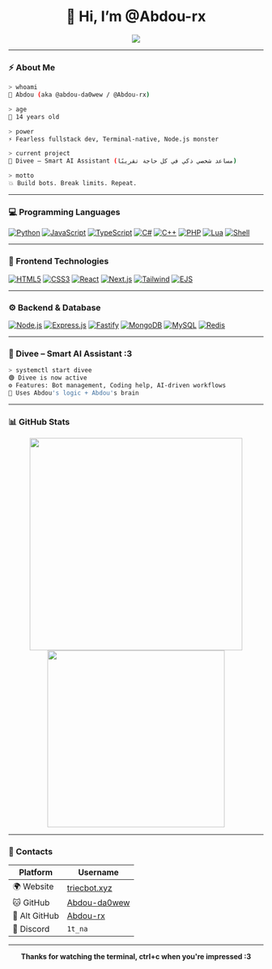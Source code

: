 <h1 align="center">👋 Hi, I’m @Abdou-rx</h1>

<p align="center">
  <a href="https://git.io/typing-svg">
    <img src="https://readme-typing-svg.demolab.com?font=Fira+Code&pause=1000&color=411FF7&center=true&vCenter=true&width=500&lines=HI+I'm+Abdou+The+best+developer+in+the+world+%3A3+14yo;Divee+-+Smart+AI+assistant+connected.;Making+bots,+webapps,+and+chaos...">
  </a>
</p>

---

### ⚡ About Me

```bash
> whoami
👤 Abdou (aka @abdou-da0wew / @Abdou-rx)

> age
🧒 14 years old

> power
⚡ Fearless fullstack dev, Terminal-native, Node.js monster

> current project
🧠 Divee – Smart AI Assistant (مساعد شخصي ذكي في كل حاجة تقريبًا)

> motto
💥 Build bots. Break limits. Repeat.
````

---

### 💻 Programming Languages

[![Python](https://img.shields.io/badge/Python-3776AB?style=for-the-badge\&logo=python\&logoColor=white\&labelColor=0D1117)](#)
[![JavaScript](https://img.shields.io/badge/JavaScript-F7DF1E?style=for-the-badge\&logo=javascript\&logoColor=white\&labelColor=0D1117)](#)
[![TypeScript](https://img.shields.io/badge/TypeScript-007ACC?style=for-the-badge\&logo=typescript\&logoColor=white\&labelColor=0D1117)](#)
[![C#](https://img.shields.io/badge/C%23-239120?style=for-the-badge\&logo=c-sharp\&logoColor=white\&labelColor=0D1117)](#)
[![C++](https://img.shields.io/badge/C++-00599C?style=for-the-badge\&logo=c%2B%2B\&logoColor=white\&labelColor=0D1117)](#)
[![PHP](https://img.shields.io/badge/PHP-777BB4?style=for-the-badge\&logo=php\&logoColor=white\&labelColor=0D1117)](#)
[![Lua](https://img.shields.io/badge/Lua-2C2D72?style=for-the-badge\&logo=lua\&logoColor=white\&labelColor=0D1117)](#)
[![Shell](https://img.shields.io/badge/Shell-121011?style=for-the-badge\&logo=gnu-bash\&logoColor=white\&labelColor=0D1117)](#)

---

### 🎨 Frontend Technologies

[![HTML5](https://img.shields.io/badge/HTML5-E34F26?style=for-the-badge&logo=html5&logoColor=white&labelColor=0D1117)](#)
[![CSS3](https://img.shields.io/badge/CSS3-1572B6?style=for-the-badge&logo=css3&logoColor=white&labelColor=0D1117)](#)
[![React](https://img.shields.io/badge/React-61DAFB?style=for-the-badge&logo=react&logoColor=white&labelColor=0D1117)](#)
[![Next.js](https://img.shields.io/badge/Next.js-black?style=for-the-badge&logo=next.js&logoColor=white&labelColor=0D1117)](#)
[![Tailwind](https://img.shields.io/badge/Tailwind-38B2AC?style=for-the-badge&logo=tailwind-css&logoColor=white&labelColor=0D1117)](#)
[![EJS](https://img.shields.io/badge/EJS-000000?style=for-the-badge&logo=ejs&logoColor=white&labelColor=0D1117)](#)

---

### ⚙️ Backend & Database

[![Node.js](https://img.shields.io/badge/Node.js-339933?style=for-the-badge\&logo=node.js\&logoColor=white\&labelColor=0D1117)](#)
[![Express.js](https://img.shields.io/badge/Express.js-000000?style=for-the-badge\&logo=express\&logoColor=white\&labelColor=0D1117)](#)
[![Fastify](https://img.shields.io/badge/Fastify-202020?style=for-the-badge\&logo=fastify\&logoColor=white\&labelColor=0D1117)](#)
[![MongoDB](https://img.shields.io/badge/MongoDB-47A248?style=for-the-badge\&logo=mongodb\&logoColor=white\&labelColor=0D1117)](#)
[![MySQL](https://img.shields.io/badge/MySQL-4479A1?style=for-the-badge\&logo=mysql\&logoColor=white\&labelColor=0D1117)](#)
[![Redis](https://img.shields.io/badge/Redis-DC382D?style=for-the-badge\&logo=redis\&logoColor=white\&labelColor=0D1117)](#)

---

### 🧠 Divee – Smart AI Assistant :3

```bash
> systemctl start divee
🟢 Divee is now active
⚙️ Features: Bot management, Coding help, AI-driven workflows
💬 Uses Abdou's logic + Abdou's brain
```

---

### 📊 GitHub Stats

<p align="center">
  <img src="https://github-readme-stats.vercel.app/api?username=Abdou-rx&show_icons=true&theme=tokyonight&hide_border=true" width="420"/>
  <img src="https://github-readme-stats.vercel.app/api/top-langs/?username=Abdou-rx&layout=compact&theme=tokyonight&hide_border=true" width="350"/>
</p>

---

### 📡 Contacts

| Platform      | Username                                        |
| ------------- | ----------------------------------------------- |
| 🌍 Website    | [triecbot.xyz](https://triecbot.xyz)            |
| 🐱 GitHub     | [Abdou-da0wew](https://github.com/abdou-da0wew) |
| 🧪 Alt GitHub | [Abdou-rx](https://github.com/Abdou-rx)         |
| 💬 Discord    | `1t_na`                                         |

---

<p align="center">
  <b>Thanks for watching the terminal, ctrl+c when you're impressed :3</b>
</p>
